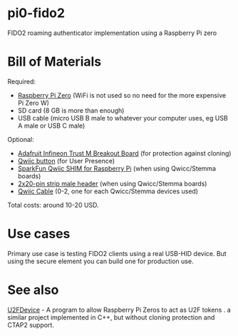 # pi0-fido2
FIDO2 roaming authenticator implementation using a Raspberry Pi zero

# Bill of Materials

Required:

- [Raspberry Pi Zero](https://www.raspberrypi.org/products/raspberry-pi-zero/) (WiFi is not used so no need for the more expensive Pi Zero W)
- SD card (8 GB is more than enough)
- USB cable (micro USB B male to whatever your computer uses, eg USB A male or USB C male)

Optional:

- [Adafruit Infineon Trust M Breakout Board](https://www.adafruit.com/product/4351) (for protection against cloning)
- [Qwiic button](https://www.sparkfun.com/products/15585) (for User Presence)
- [SparkFun Qwiic SHIM for Raspberry Pi](https://www.sparkfun.com/products/15794) (when using Qwicc/Stemma boards)
- [2x20-pin strip male header](https://www.adafruit.com/product/2822) (when using Qwicc/Stemma boards)
- [Qwiic Cable](https://www.sparkfun.com/products/14426) (0-2, one for each Qwicc/Stemma devices used)

Total costs: around 10-20 USD.

# Use cases

Primary use case is testing FIDO2 clients using a real USB-HID device. But using the secure element you can build one for production use.

# See also

[U2FDevice](https://github.com/Crystalix007/U2FDevice) - A program to allow Raspberry Pi Zeros to act as U2F tokens
.
a similar project implemented in C++, but without cloning protection and CTAP2 support.
